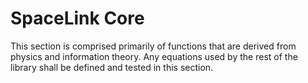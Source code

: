 # SpaceLink Core
This section is comprised primarily of functions that are derived from physics and information theory. Any equations used by the rest of the library shall be defined and tested in this section.